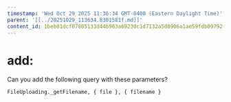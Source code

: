```yaml
---
timestamp: 'Wed Oct 29 2025 11:36:34 GMT-0400 (Eastern Daylight Time)'
parent: '[[../20251029_113634.8301581f.md]]'
content_id: 1beb01dcf07805133d44b903a69230c1d7132a5d8906a1ae59fdb09792ff329e
---
```


# add:

Can you add the following query with these parameters?

```
FileUploading._getFilename, { file }, { filename }
```
